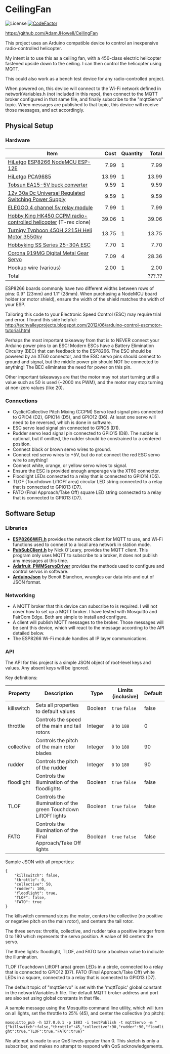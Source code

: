 # CeilingFan

![License](https://img.shields.io/badge/license-MIT-blue "License")
[![CodeFactor](https://www.codefactor.io/repository/github/adamjhowell/ceilingfan/badge)](https://www.codefactor.io/repository/github/adamjhowell/ceilingfan)

<https://github.com/AdamJHowell/CeilingFan>

This project uses an Arduino compatible device to control an inexpensive radio-controlled helicopter.

My intent is to use this as a ceiling fan, with a 450-class electric helicopter fastened upside down to the ceiling.
I can then control the helicopter using MQTT.

This could also work as a bench test device for any radio-controlled project.

When powered on, this device will connect to the Wi-Fi network defined in networkVariables.h (not included in this repo),
then connect to the MQTT broker configured in that same file, and finally subscribe to the "mqttServo" topic.
When messages are published to that topic, this device will receive those messages, and act accordingly.

## Physical Setup

### Hardware

| Item                                                                                                                                                           |  Cost | Quantity |  Total |
|----------------------------------------------------------------------------------------------------------------------------------------------------------------|------:|----------|-------:|
| [HiLetgo](http://www.hiletgo.com/) [ESP8266 NodeMCU ESP-12E](https://smile.amazon.com/gp/product/B010O1G1ES/)                                                  |  7.99 | 1        |   7.99 |
| [HiLetgo](http://www.hiletgo.com/) [PCA9685](https://www.amazon.com/dp/B07BRS249H)                                                                             | 13.99 | 1        |  13.99 |
| [Tobsun EA15-5V buck converter](https://www.amazon.com/dp/B00J3MHRNO)                                                                                          |  9.59 | 1        |   9.59 |
| [12v 30a Dc Universal Regulated Switching Power Supply](https://www.amazon.com/dp/B00D7CWSCG)                                                                  |  9.59 | 1        |   9.59 |
| [ELEGOO 4 channel 5v relay module](https://smile.amazon.com/ELEGOO-Channel-Optocoupler-Compatible-Raspberry/dp/B09ZQS2JRD/)                                    |  7.99 | 1        |   7.99 |
| [Hobby King HK450 CCPM radio-controlled helicopter](https://hobbyking.com/en_us/hk450-ccpm-3d-helicopter-kit-align-t-rex-compat-ver-2.html) (T-rex clone)      | 39.06 | 1        |  39.06 |
| [Turnigy Typhoon 450H 2215H Heli Motor 3550kv](https://hobbyking.com/en_us/turnigy-typhoon-450h-2215h-heli-motor-3550kv-450-class.html)                        | 13.75 | 1        |  13.75 |
| [Hobbyking SS Series 25-30A ESC](https://hobbyking.com/en_us/hobbyking-ss-series-25-30a-esc.html)                                                              |  7.70 | 1        |   7.70 |
| [Corona 919MG Digital Metal Gear Servo](https://hobbyking.com/en_us/corona-919mg-digital-metal-gear-servo-1-7kg-0-06sec-12g.html)                              |  7.09 | 4        |  28.36 |
| Hookup wire (various)                                                                                                                                          |  2.00 | 1        |   2.00 |
| Total                                                                                                                                                          |       |          | ???.?? |

ESP8266 boards commonly have two different widths between rows of pins: 0.9" (23mm) and 1.1" (28mm). When purchasing a NodeMCU board holder (or motor shield), ensure the width of the shield matches the width of your ESP.

Tailoring this code to your Electronic Speed Control (ESC) may require trial and error. I found this side helpful: <http://techvalleyprojects.blogspot.com/2012/06/arduino-control-escmotor-tutorial.html>

Perhaps the most important takeaway from that is to NEVER connect your Arduino power pins to an ESC!  Modern ESCs have a Battery Elimination Circuitry (BEC) that can feedback to the ESP8266. The ESC should be powered by an XT60 connector, and the ESC servo pins should connect to ground and signal, but the middle power pin should NOT be connected to anything!  The BEC eliminates the need for power on this pin.

Other important takeaways are that the motor may not start turning until a value such as 50 is used (~2000 ms PWM), and the motor may stop turning at non-zero values (like 20).

### Connections

- Cyclic/Collective Pitch Mixing (CCPM) Servo lead signal pins connected to GPIO4 (D2), GPIO14 (D5), and GPIO12 (D6). At least one servo will need to be reversed, which is done in software.
- ESC servo lead signal pin connected to GPIO5 (D1).
- Rudder servo lead signal pin connected to GPIO15 (D8).  The rudder is optional, but if omitted, the rudder should be constrained to a centered position.
- Connect black or brown servo wires to ground.
- Connect red servo wires to +5V, but do not connect the red ESC servo wire to anything!
- Connect white, orange, or yellow servo wires to signal.
- Ensure the ESC is provided enough amperage via the XT60 connector.
- Floodlight LEDs connected to a relay that is connected to GPIO14 (D5).
- TLOF (Touchdown LiftOFf area) circular LED string connected to a relay that is connected to GPIO13 (D7).
- FATO (Final Approach/Take Off) square LED string connected to a relay that is connected to GPIO13 (D7).

## Software Setup

### Libraries

- [**ESP8266WiFi.h**](https://github.com/esp8266/Arduino/tree/master/libraries/ESP8266WiFi) provides the network client for MQTT to use, and Wi-Fi functions used to connect to a local area
  network in station mode.
- [**PubSubClient.h**](https://github.com/knolleary/pubsubclient) by Nick O'Leary, provides the MQTT client. This program only uses MQTT to subscribe to a broker, it does not publish
  any messages at this time.
- [**Adafruit_PWMServoDriver**](https://github.com/adafruit/Adafruit-PWM-Servo-Driver-Library) provides the methods used to configure and control servos in software.
- [**ArduinoJson**](https://arduinojson.org/) by Benoît Blanchon, wrangles our data into and out of JSON format.

### Networking

- A MQTT broker that this device can subscribe to is required. I will not cover how to set up a MQTT broker. I have
  tested with Mosquitto and FairCom Edge. Both are simple to install and configure.
- A client will publish MQTT messages to the broker. Those messages will be sent this device, which will react to the
  message according to the API detailed below.
- The ESP8266 Wi-Fi module handles all IP layer communications.

### API

The API for this project is a simple JSON object of root-level keys and values.
Any absent keys will be ignored.

Key definitions:

| Property   | Description                                        | Type    | Limits (inclusive) | Default |
|------------|----------------------------------------------------|---------|--------------------|---------|
| killswitch | Sets all properties to default values              | Boolean | `true` `false`     | false   |
| throttle   | Controls the speed of the main and tail rotors     | Integer | `0` to `180`       | 0       |
| collective | Controls the pitch of the main rotor blades        | Integer | `0` to `180`       | 90      |
| rudder     | Controls the pitch of the rudder                   | Integer | `0` to `180`       | 90      |
| floodlight | Controls the illumination of the floodlights       | Boolean | `true` `false`     | false   |
| TLOF       | Controls the illumination of the green Touchdown LiftOFf lights | Boolean | `true` `false`     | false   |
| FATO       | Controls the illumination of the Final Approach/Take Off lights | Boolean | `true` `false`     | false   |

Sample JSON with all properties:

```
{
    "killswitch": false,
    "throttle": 0,
    "collective": 50,
    "rudder": 100,
    "floodlight": true,
    "TLOF": false,
    "FATO": true
}
```

The killswitch command stops the motor, centers the collective (no positive or negative pitch on the main rotor), and centers the tail rotor.

The three servos: throttle, collective, and rudder take a positive integer from 0 to 180 which represents the servo position.  A value of 90 centers the servo.

The three lights: floodlight, TLOF, and FATO take a boolean value to indicate the illumination.

TLOF (Touchdown LiftOFf area) green LEDs in a circle, connected to a relay that is connected to GPIO12 (D7).
FATO (Final Approach/Take Off) white LEDs in a square, connected to a relay that is connected to GPIO13 (D7).

The default topic of "mqttServo" is set with the 'mqttTopic' global constant in the networkVariables.h file.
The default MQTT broker address and port are also set using global constants in that file.

A sample message using the Mosquitto command line utility, which will turn on all lights, set the throttle to 25% (45), and center the collective (no pitch):

```mosquitto_pub -h 127.0.0.1 -p 1883 -i testPublish -t mqttServo -m "{"killswitch":false,"throttle":45,"collective":90,"rudder":90,"floodlight":true,"TLOF":true,"FATO":true}"```

No attempt is made to use QoS levels greater than 0. This sketch is only a subscriber, and makes no attempt to respond with QoS acknowledgements.
